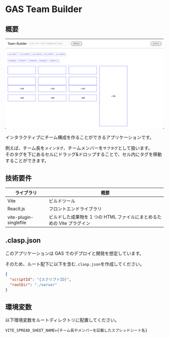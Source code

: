 # GAS Team Builder

## 概要

![アプリケーション画面](/docs/images/application.png)

インタラクティブにチーム構成を作ることができるアプリケーションです。

例えば、チーム長を`メインタグ`、チームメンバーを`サブタグ`として扱います。  
そのタグを下にあるセルにドラッグ&ドロップすることで、セル内にタグを移動することができます。

## 技術要件

| ライブラリ | 概要 |
| --- | --- |
| Vite | ビルドツール |
| Reaclt.js | フロントエンドライブラリ |
| vite-plugin-singlefile | ビルドした成果物を 1 つの HTML ファイルにまとめるための Vite プラグイン |

## .clasp.json

このアプリケーションは GAS でのデプロイと開発を想定しています。

そのため、ルート配下に以下を含む`.clasp.json`を作成してください。

```json
{
  "scriptId": "{スクリプトID}",
  "rootDir": "./server"
}
```

## 環境変数

以下環境変数をルートディレクトリに配置してください。

```dotenv
VITE_SPREAD_SHEET_NAME={チーム長やメンバーを記載したスプレッドシート名}
```
